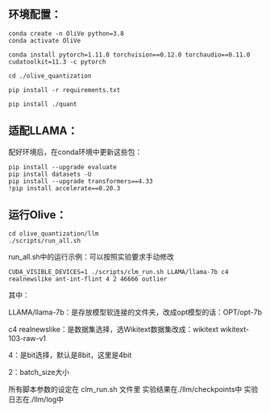 ## 环境配置：

```Plain Text
conda create -n OliVe python=3.8
conda activate OliVe

conda install pytorch=1.11.0 torchvision==0.12.0 torchaudio==0.11.0 cudatoolkit=11.3 -c pytorch

cd ./olive_quantization

pip install -r requirements.txt

pip install ./quant
```



## 适配LLAMA：

配好环境后，在conda环境中更新这些包：

```Plain Text
pip install --upgrade evaluate
pip install datasets -U
pip install --upgrade transformers==4.33
!pip install accelerate==0.20.3
```



## 运行Olive：

```Plain Text
cd olive_quantization/llm
./scripts/run_all.sh
```

run_all.sh中的运行示例：可以按照实验要求手动修改

```Plain Text
CUDA_VISIBLE_DEVICES=1 ./scripts/clm_run.sh LLAMA/llama-7b c4 realnewslike ant-int-flint 4 2 46666 outlier
```

其中：

LLAMA/llama-7b：是存放模型软连接的文件夹，改成opt模型的话：OPT/opt-7b

c4 realnewslike：是数据集选择，选Wikitext数据集改成：wikitext wikitext-103-raw-v1

4：是bit选择，默认是8bit，这里是4bit

2：batch_size大小

所有脚本参数的设定在 clm_run.sh 文件里
实验结果在./llm/checkpoints中
实验日志在./llm/log中